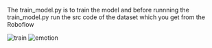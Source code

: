 The train_model.py is to train the model and before runnning the train_model.py run the src code of the dataset which you get from the Roboflow

![train](https://github.com/user-attachments/assets/4fd20b81-e084-4b50-8a0c-2602cebe8377)
![emotion](https://github.com/user-attachments/assets/166e3e73-4c40-4585-9bcf-10ecae3e507e)
